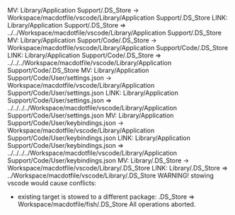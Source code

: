 MV: Library/Application Support/.DS_Store -> Workspace/macdotfile/vscode/Library/Application Support/.DS_Store
LINK: Library/Application Support/.DS_Store => ../../Workspace/macdotfile/vscode/Library/Application Support/.DS_Store
MV: Library/Application Support/Code/.DS_Store -> Workspace/macdotfile/vscode/Library/Application Support/Code/.DS_Store
LINK: Library/Application Support/Code/.DS_Store => ../../../Workspace/macdotfile/vscode/Library/Application Support/Code/.DS_Store
MV: Library/Application Support/Code/User/settings.json -> Workspace/macdotfile/vscode/Library/Application Support/Code/User/settings.json
LINK: Library/Application Support/Code/User/settings.json => ../../../../Workspace/macdotfile/vscode/Library/Application Support/Code/User/settings.json
MV: Library/Application Support/Code/User/keybindings.json -> Workspace/macdotfile/vscode/Library/Application Support/Code/User/keybindings.json
LINK: Library/Application Support/Code/User/keybindings.json => ../../../../Workspace/macdotfile/vscode/Library/Application Support/Code/User/keybindings.json
MV: Library/.DS_Store -> Workspace/macdotfile/vscode/Library/.DS_Store
LINK: Library/.DS_Store => ../Workspace/macdotfile/vscode/Library/.DS_Store
WARNING! stowing vscode would cause conflicts:
  * existing target is stowed to a different package: .DS_Store => Workspace/macdotfile/fish/.DS_Store
All operations aborted.